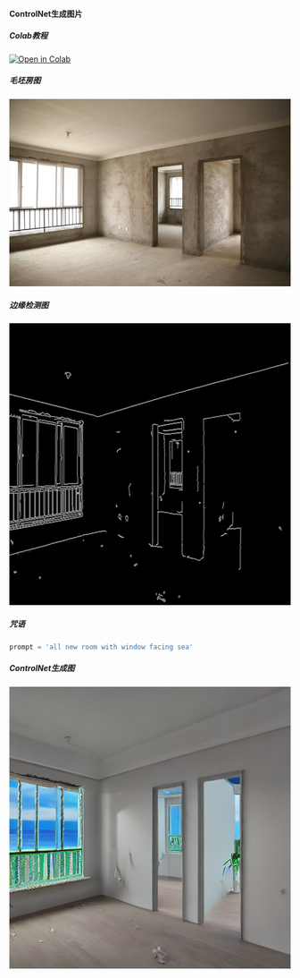 #### ControlNet生成图片
##### Colab教程

[![Open in Colab](https://colab.research.google.com/assets/colab-badge.svg)](https://colab.research.google.com/github/liweiwp/OpenMMLabCamp/blob/main/mmlab2/mmagic/controlnet.ipynb)

##### 毛坯房图

![house](house.jpeg)

##### 边缘检测图

![control](control_0.png)

##### 咒语
```python
prompt = 'all new room with window facing sea'
```

##### ControlNet生成图

![sample](sample_0.png)